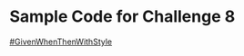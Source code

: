 # Sample Code for Challenge 8

[\#GivenWhenThenWithStyle](https://specflow.org/2020/the-given-when-then-with-style-challenge/)
